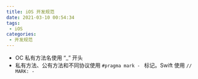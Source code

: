 ```yaml
---
title: iOS 开发规范
date: 2021-03-10 00:54:34
tags:
 - iOS
categories:
 - 开发规范
---
```


* OC 私有方法名使用 “_” 开头
* 私有方法、公有方法和不同协议使用 `#pragma mark - ` 标记。Swift 使用 `// MARK: - `